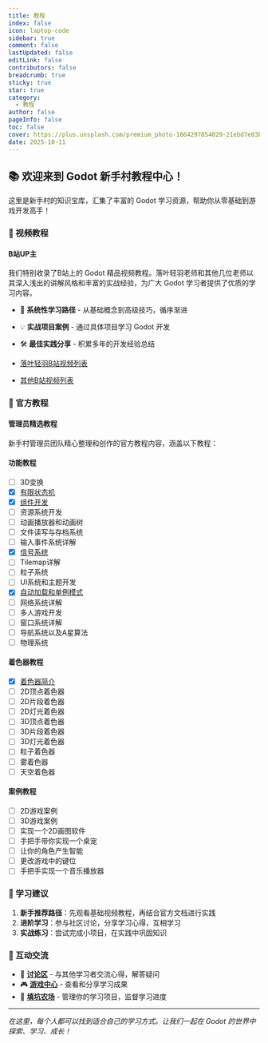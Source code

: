 ```yaml
---
title: 教程
index: false
icon: laptop-code
sidebar: true
comment: false
lastUpdated: false
editLink: false
contributors: false
breadcrumb: true
sticky: true
star: true
category:
  - 教程
author: false
pageInfo: false
toc: false
cover: https://plus.unsplash.com/premium_photo-1664297854029-21ebd7e03b24?ixlib=rb-4.1.0&ixid=M3wxMjA3fDB8MHxwaG90by1wYWdlfHx8fGVufDB8fHx8fA%3D%3D&auto=format&fit=crop&q=80&w=1742
date: 2025-10-11
---
```


## 📚 欢迎来到 Godot 新手村教程中心！

这里是新手村的知识宝库，汇集了丰富的 Godot 学习资源，帮助你从零基础到游戏开发高手！

<!-- more -->
### 🎥 视频教程

#### B站UP主
我们特别收录了B站上的 Godot 精品视频教程。落叶轻羽老师和其他几位老师以其深入浅出的讲解风格和丰富的实战经验，为广大 Godot 学习者提供了优质的学习内容。

- 🎯 **系统性学习路径** - 从基础概念到高级技巧，循序渐进
- 💡 **实战项目案例** - 通过具体项目学习 Godot 开发
- 🛠️ **最佳实践分享** - 积累多年的开发经验总结

- [落叶轻羽B站视频列表](/tutorial/luoye)
- [其他B站视频列表](/tutorial/otherbilibili)

### 📖 官方教程

#### 管理员精选教程
新手村管理员团队精心整理和创作的官方教程内容，涵盖以下教程：
#### 功能教程
- [ ] 3D变换
- [x] [有限状态机](/tutorial/fsm)
- [x] [组件开发](/tutorial/component)
- [ ] 资源系统开发
- [ ] 动画播放器和动画树
- [ ] 文件读写与存档系统 <Badge text="编写中" type="tip" vertical="middle" />
- [ ] 输入事件系统详解
- [x] [信号系统](/tutorial/signal)
- [ ] Tilemap详解 <Badge text="编写中" type="tip" vertical="middle" />
- [ ] 粒子系统
- [ ] UI系统和主题开发
- [x] [自动加载和单例模式](/tutorial/single)
- [ ] 网络系统详解
- [ ] 多人游戏开发
- [ ] 窗口系统详解
- [ ] 导航系统以及A星算法 <Badge text="编写中" type="tip" vertical="middle" />
- [ ] 物理系统

#### 着色器教程
- [x] [着色器简介](/tutorial/shader/intro)
- [ ] 2D顶点着色器
- [ ] 2D片段着色器
- [ ] 2D灯光着色器
- [ ] 3D顶点着色器
- [ ] 3D片段着色器
- [ ] 3D灯光着色器
- [ ] 粒子着色器
- [ ] 雾着色器
- [ ] 天空着色器

#### 案例教程
- [ ] 2D游戏案例
- [ ] 3D游戏案例
- [ ] 实现一个2D画图软件
- [ ] 手把手带你实现一个桌宠
- [ ] 让你的角色产生智能
- [ ] 更改游戏中的键位
- [ ] 手把手实现一个音乐播放器

### 📝 学习建议

1. **新手推荐路径**：先观看基础视频教程，再结合官方文档进行实践
2. **进阶学习**：参与社区讨论，分享学习心得，互相学习
3. **实战练习**：尝试完成小项目，在实践中巩固知识

### 🤝 互动交流

- 💬 **[讨论区](/discussion/)** - 与其他学习者交流心得，解答疑问
- 🎮 **[游戏中心](/game/)** - 查看和分享学习成果
- 🌱 **[填坑农场](/farm/)** - 管理你的学习项目，监督学习进度

---

*在这里，每个人都可以找到适合自己的学习方式。让我们一起在 Godot 的世界中探索、学习、成长！*
